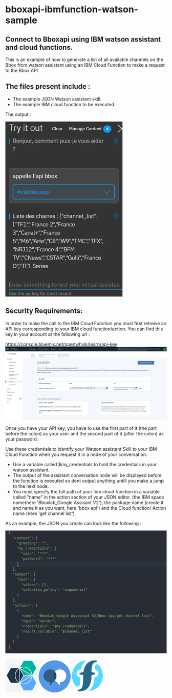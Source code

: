 # bboxapi-ibmfunction-watson-sample

## Connect to Bboxapi using IBM watson assistant and cloud functions.
This is an example of how to generate a list of all available channels on the Bbox from watson assistant using an IBM Cloud Function to make a request to the Bbox API

## The files  present include :
* The example JSON Watson assistant skill.
* The example IBM cloud function to be executed.

The output :



![](result.png?raw=true)

## Security Requirements:
In order to make the call to the IBM Cloud Function you must first retreive an API key corresponding to your IBM cloud function/action.
You can find this key in your account at the following url :

https://console.bluemix.net/openwhisk/learn/api-key
![](api_key_page.png?raw=true)

Once you have your API key, you have to use the first part of it (the part before the colon) as your user and the second part of it (after the colon) as your password.

Use these credentials to identify your Watson assistant Skill to your IBM Cloud Function when you request it in a node of your conversation.

* Use a variable called $my_credentials to hold the credentials in your watson assistant.
* The output of the assistant conversation node will be displayed before the function is executed so dont output anything untill you make a jump to the next node.
* You must specify the full path of your ibm cloud function in a variable called "name" in the action section of your JSON editor. (the IBM space name(here 'Bboxlab_Google Assisant V2'), the package name (create it and name it as you want, here 'bbox api') and the Cloud function/ Action name (here 'get channel list')


As an example, the JSON you create can look like the following :

![](node-json.png?raw=true)

<img src="bluemix.png" width="100"/>

<img src="watsonassistant.png" width="100"/>

<img src="ibmcf.png" width="100"/>

